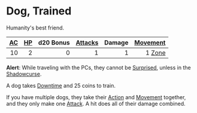 # Dog, Trained

Humanity's best friend.

| [AC](../../../Player%20Characters/Derived%20Statistics/Armor%20Class.md) | [HP](../../../Player%20Characters/Point%20Pools/Health%20Points.md) | d20 Bonus | [Attacks](../../../Game%20Procedures/Combat/Attack.md) | Damage |      [Movement](../../../Game%20Procedures/Combat/Movement.md) |
| -----------------------------------------------------------------------: | ----------------------------------------------------------------------: | --------: | -----------------------------------------------------: | -----: | -------------------------------------------------------------: |
|                                                                       10 |                                                                       2 |         0 |                                                      1 |      1 | 1 [Zone](../../../Game%20Procedures/Core%20Procedures/Zone.md) |

**Alert**: While traveling with the PCs, they cannot be [Surprised](../../../Game%20Procedures/Conditions/Surprised.md), unless in the [Shadowcurse](../../../Game%20Procedures/Hazards/Shadowcurse.md).

A dog takes [Downtime](../../../Game%20Procedures/Exploration/Downtime.md) and 25 coins to train.

If you have multiple dogs, they take their [Action](../../../Game%20Procedures/Core%20Procedures/Action.md) and [Movement](../../../Game%20Procedures/Combat/Movement.md) together, and they only make one [Attack](../../../Game%20Procedures/Combat/Attack.md). A hit does all of their damage combined.
